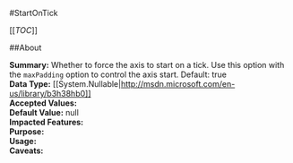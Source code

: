 #StartOnTick

[[_TOC_]]

##About

**Summary:**  Whether to force the axis to start on a tick. Use this option with the <code>maxPadding</code> option to control the axis start. Default: true   
**Data Type:** [[System.Nullable|http://msdn.microsoft.com/en-us/library/b3h38hb0]]  
**Accepted Values:**   
**Default Value:** null  
**Impacted Features:**   
**Purpose:**   
**Usage:**   
**Caveats:**   


